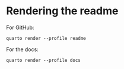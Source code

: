 # Rendering the readme

For GitHub:
```
quarto render --profile readme
```

For the docs:
```
quarto render --profile docs
```
